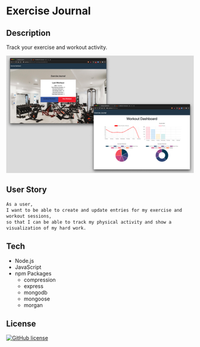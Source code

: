# Exercise Journal

## Description

Track your exercise and workout activity.

![screenshot](./public/screenshot.jpg)

## User Story

```
As a user,
I want to be able to create and update entries for my exercise and workout sessions,
so that I can be able to track my physical activity and show a visualization of my hard work.
```

## Tech

- Node.js
- JavaScript
- npm Packages
  - compression
  - express
  - mongodb
  - mongoose
  - morgan

## License

[![GitHub license](https://img.shields.io/badge/license-MIT-blue.svg)](LICENSE)

